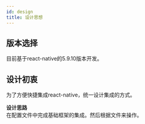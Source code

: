 ```yaml
---
id: design
title: 设计思想
---
```


## 版本选择
目前基于react-native的5.9.10版本开发。

## 设计初衷  
为了方便快捷集成react-native，统一设计集成的方式。

**设计思路**  
在配置文件中完成基础框架的集成。然后根据文件来操作。
